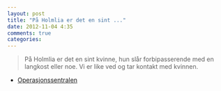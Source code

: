 ```yaml
---
layout: post
title: "På Holmlia er det en sint ..."
date: 2012-11-04 4:35
comments: true
categories: 
---
```

> På Holmlia er det en sint kvinne, hun slår forbipasserende med en langkost eller noe. Vi er like ved og tar kontakt med kvinnen. 
- [Operasjonssentralen](http://twitter.com/oslopolitiops/statuses/265069760205701120)
